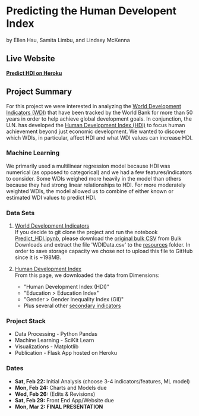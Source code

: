 # Predicting the Human Developent Index
by Ellen Hsu, Samita Limbu, and Lindsey McKenna

## Live Website
[**Predict HDI on Heroku**](https://predict-hdi.herokuapp.com/)

## Project Summary
For this project we were interested in analyzing the [World Development Indicators (WDI)](http://datatopics.worldbank.org/world-development-indicators/) that have been tracked by the World Bank for more than 50 years in order to help achieve global development goals. In conjunction, the U.N. has developed the [Human Development Index (HDI)](http://hdr.undp.org/en/data#) to focus human achievement beyond just economic development. We wanted to discover which WDIs, in particular, affect HDI and what WDI values can increase HDI.

### Machine Learning
We primarily used a multilinear regression model because HDI was numerical (as opposed to categorical) and we had a few features/indicators to consider. Some WDIs weighed more heavily in the model than others because they had strong linear relationships to HDI. For more moderately weighted WDIs, the model allowed us to combine of either known or estimated WDI values to predict HDI.

### Data Sets
1. [World Development Indicators](http://datatopics.worldbank.org/world-development-indicators/)
<br>If you decide to git clone the project and run the notebook [Predict_HDI.ipynb](https://github.com/linmck/finalproject/blob/master/Predict_HDI.ipynb), please download the [original bulk CSV](http://databank.worldbank.org/data/download/WDI_csv.zip) from Bulk Downloads and extract the file 'WDIData.csv' to the [resources](https://github.com/linmck/finalproject/tree/master/resources) folder. In order to save storage capacity we chose not to upload this file to GitHub since it is ~198MB.<br>

2. [Human Development Index](http://hdr.undp.org/en/data#)
<br>From this page, we downloaded the data from Dimensions: 
    - "Human Development Index (HDI)"
    - "Education > Education Index"
    - "Gender > Gender Inequality Index (GII)"
    - Plus several other [secondary indicators](https://predict-hdi.herokuapp.com/secondary) 

### Project Stack
- Data Processing - Python Pandas
- Machine Learning - SciKit Learn
- Visualizations - Matplotlib
- Publication - Flask App hosted on Heroku

### Dates
- **Sat, Feb 22:** Initial Analysis (choose 3-4 indicators/features, ML model)
- **Mon, Feb 24:** Charts and Models due
- **Wed, Feb 26:** (Edits & Revisions)
- **Sat, Feb 29:** Front End App/Website due
- **Mon, Mar 2: FINAL PRESENTATION**